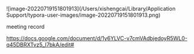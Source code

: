 ![image-20220719151801913](/Users/xishengcai/Library/Application Support/typora-user-images/image-20220719151801913.png)





meeting record

https://docs.google.com/document/d/1y6YLVC-v7cmVAdbjedoyR5WL0-q45DBRXTvz5_I7bkA/edit#



